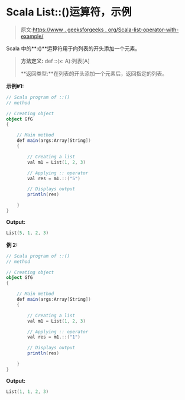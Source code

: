 # Scala List::()运算符，示例

> 原文:[https://www . geeksforgeeks . org/Scala-list-operator-with-example/](https://www.geeksforgeeks.org/scala-list-operator-with-example/)

Scala 中的**:()**运算符用于向列表的开头添加一个元素。

> **方法定义:** def ::(x: A):列表[A]
> 
> **返回类型:**在列表的开头添加一个元素后，返回指定的列表。

**示例#1:**

```scala
// Scala program of ::()
// method

// Creating object
object GfG
{ 

    // Main method
    def main(args:Array[String])
    {

        // Creating a list
        val m1 = List(1, 2, 3)

        // Applying :: operator
        val res = m1.::("5")

        // Displays output
        println(res)

    }
}
```

**Output:**

```scala
List(5, 1, 2, 3)

```

**例 2:**

```scala
// Scala program of ::()
// method

// Creating object
object GfG
{ 

    // Main method
    def main(args:Array[String])
    {

        // Creating a list
        val m1 = List(1, 2, 3)

        // Applying :: operator
        val res = m1.::("1")

        // Displays output
        println(res)

    }
}
```

**Output:**

```scala
List(1, 1, 2, 3)

```